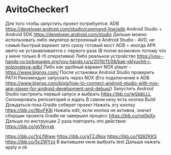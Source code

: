 # AvitoChecker1
Для того чтобы запустить проект потребуется:
ADB https://developer.android.com/studio/command-line/adb
Android Studio + Android SDK https://developer.android.com/studio
Дальше можно использовать либо эмулятор встроенный в Android Studio - AVD, не самый быстрый вариант зато сразу готовый мост ADB + иногда APK авито не устанавливается с первого раза (В полне возможно потому что у меня только 8 гб оперативки)
Либо реальное устройство https://you--hands-ru.turbopages.org/you-hands.ru/s/2019/11/08/kak-vklyuchit-i-polzovatsya-adb/
Либо как удобный вариант NOX player - https://www.bignox.com/
После установки Android Studio проверить PATH
Рекомендую запускать через NOX
(Его подключение к ADB https://www.bignox.com/blog/how-to-connect-android-studio-with-nox-app-player-for-android-development-and-debug/)
Запустить Android Studio настроить первый запуск и выбрать 
https://ibb.co/wQqbLLL
Склонировать репозиторий и ждать
В самом низу есть кнопка Build
Дождаться пока Gradle соберет проект
Нажать эту кнопку 
https://ibb.co/9bvFK8j
Нажать edit, если кнопка не активна, значит сборщик проекта Gradle не завершил процесс
https://ibb.co/rpj0pXx
Дальше по инструкции
2 раза повторить это действие:
https://ibb.co/gVNyyxk

https://ibb.co/1nLfWww
https://ibb.co/gTZJNqx
https://ibb.co/1Q9ZKKS
https://ibb.co/5c2WYzs
В выпавшем окне выбрать test
Дальше нажать apply и ok
